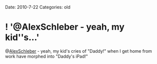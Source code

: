 Date: 2010-7-22
Categories: old

# ! '@AlexSchleber - yeah, my kid''s...'

@<a href="http://twitter.com/AlexSchleber" class="aktt_username">AlexSchleber</a> - yeah, my kid's cries of "Daddy!" when I get home from work have morphed into "Daddy's iPad!"
